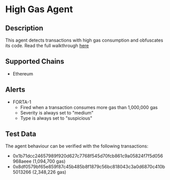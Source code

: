 # High Gas Agent

## Description

This agent detects transactions with high gas consumption and obfuscates its code. Read the full walkthrough [here](https://docs.forta.network/en/latest/sensitive-data/)

## Supported Chains

- Ethereum

## Alerts

- FORTA-1
  - Fired when a transaction consumes more gas than 1,000,000 gas
  - Severity is always set to "medium" 
  - Type is always set to "suspicious" 

## Test Data

The agent behaviour can be verified with the following transactions:

- 0x1b71dcc24657989f920d627c7768f545d70fcb861c9a05824f7f5d056968aeee (1,094,700 gas)
- 0x8df0579bf65e859f87c45b485b8f1879c56bc818043c3a0d6870c410b5013266 (2,348,226 gas)
